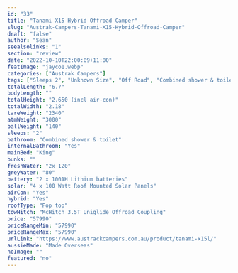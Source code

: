```yaml
---
id: "33"
title: "Tanami X15 Hybrid Offroad Camper"
slug: "Austrak-Campers-Tanami-X15-Hybrid-Offroad-Camper"
draft: "false"
author: "Sean"
seealsolinks: "1"
section: "review"
date: "2022-10-10T22:00:09+11:00"
featImage: "jayco1.webp"
categories: ["Austrak Campers"]
tags: ["Sleeps 2", "Unknown Size", "Off Road", "Combined shower & toilet", "Pop top", "50 - 60k"]
totalLength: "6.7"
bodyLength: ""
totalHeight: "2.650 (incl air-con)"
totalWidth: "2.18"
tareWeight: "2340"
atmWeight: "3000"
ballWeight: "140"
sleeps: "2"
bathroom: "Combined shower & toilet"
internalBathroom: "Yes"
mainBed: "King"
bunks: ""
freshWater: "2x 120"
greyWater: "80"
battery: "2 x 100AH Lithium batteries"
solar: "4 x 100 Watt Roof Mounted Solar Panels"
airCon: "Yes"
hybrid: "Yes"
roofType: "Pop top"
towHitch: "McHitch 3.5T Uniglide Offroad Coupling"
price: "57990"
priceRangeMin: "57990"
priceRangeMax: "57990"
urlLink: "https://www.austrackcampers.com.au/product/tanami-x15l/"
aussieMade: "Made Overseas"
noImage: ""
featured: "no"
---
```

